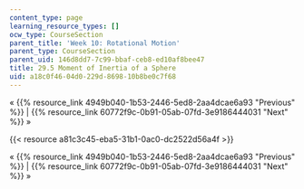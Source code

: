 ```yaml
---
content_type: page
learning_resource_types: []
ocw_type: CourseSection
parent_title: 'Week 10: Rotational Motion'
parent_type: CourseSection
parent_uid: 146d8dd7-7c99-bbaf-ceb8-ed10af8bee47
title: 29.5 Moment of Inertia of a Sphere
uid: a18c0f46-04d0-229d-8698-10b8be0c7f68
---
```


« {{% resource_link 4949b040-1b53-2446-5ed8-2aa4dcae6a93 "Previous" %}} | {{% resource_link 60772f9c-0b91-05ab-07fd-3e9186444031 "Next" %}} »

{{< resource a81c3c45-eba5-31b1-0ac0-dc2522d56a4f >}}

« {{% resource_link 4949b040-1b53-2446-5ed8-2aa4dcae6a93 "Previous" %}} | {{% resource_link 60772f9c-0b91-05ab-07fd-3e9186444031 "Next" %}} »
